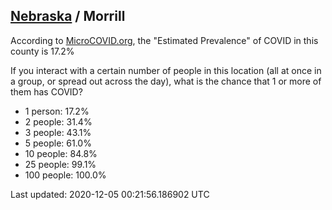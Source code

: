 
## [Nebraska](/united-states/nebraska) / Morrill

According to [MicroCOVID.org](http://microcovid.org),
the "Estimated Prevalence" of COVID in this county is 17.2%

If you interact with a certain number of people in this location
(all at once in a group, or spread out across the day), what is the chance that
1 or more of them has COVID?

- 1 person: 17.2%
- 2 people: 31.4%
- 3 people: 43.1%
- 5 people: 61.0%
- 10 people: 84.8%
- 25 people: 99.1%
- 100 people: 100.0%

Last updated: 2020-12-05 00:21:56.186902 UTC
